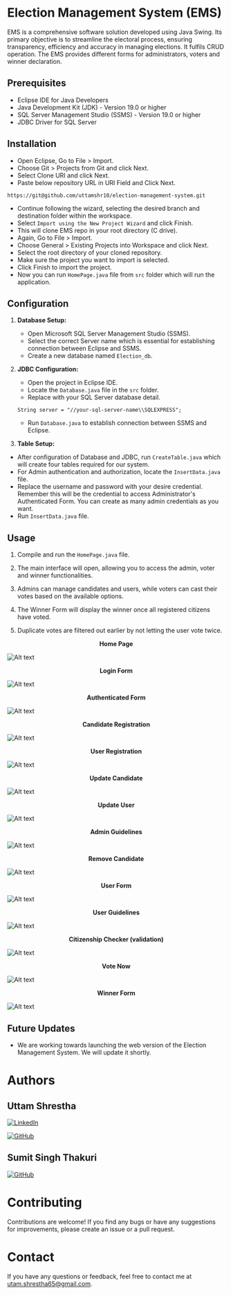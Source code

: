 # Election Management System (EMS)
EMS is a comprehensive software solution developed using Java Swing. Its primary objective is to streamline the electoral process, ensuring transparency, efficiency and accuracy in managing elections. It fulfils CRUD operation.
The EMS provides different forms for administrators, voters and winner declaration.

## Prerequisites
- Eclipse IDE for Java Developers
- Java Development Kit (JDK) - Version 19.0 or higher
- SQL Server Management Studio (SSMS) - Version 19.0 or higher
- JDBC Driver for SQL Server

## Installation

- Open Eclipse, Go to File > Import.
- Choose Git > Projects from Git and click Next.
- Select Clone URI and click Next.
- Paste below repository URL in URI Field and Click Next.
```
https://git@github.com/uttamshr10/election-management-system.git
```
- Continue following the wizard, selecting the desired branch and destination folder within the workspace.
- Select `Import using the New Project Wizard` and click Finish.
- This will clone EMS repo in your root directory (C drive).
- Again, Go to File > Import.
- Choose General > Existing Projects into Workspace and click Next.
- Select the root directory of your cloned repository.
- Make sure the project you want to import is selected.
- Click Finish to import the project.
- Now you can run `HomePage.java` file from `src` folder which will run the application.

## Configuration

1. **Database Setup:**

   - Open Microsoft SQL Server Management Studio (SSMS).
   - Select the correct Server name which is essential for establishing connection between Eclipse and SSMS.
   - Create a new database named `Election_db`.

2. **JDBC Configuration:**

   - Open the project in Eclipse IDE.
   - Locate the `Database.java` file in the `src` folder.
   - Replace with your SQL Server database detail.
   ```
   String server = "//your-sql-server-name\\SQLEXPRESS";
   ```
   - Run `Database.java` to establish connection between SSMS and Eclipse.

3. **Table Setup:**

  - After configuration of Database and JDBC, run `CreateTable.java` which will create four tables required for our system.
  - For Admin authentication and authorization, locate the `InsertData.java` file.
  - Replace the username and password with your desire credential. Remember this will be the credential to access Administrator's Authenticated Form. You can create as many admin credentials as you want.
  - Run `InsertData.java` file.

## Usage

1. Compile and run the `HomePage.java` file.

2. The main interface will open, allowing you to access the admin, voter and winner functionalities.

3. Admins can manage candidates and users, while voters can cast their votes based on the available options.

4. The Winner Form will display the winner once all registered citizens have voted.

5. Duplicate votes are filtered out earlier by not letting the user vote twice.


<p align="center"><b>Home Page</b></p>

![Alt text](/images/HomePage.png)

<p align="center"><b>Login Form</b></p>

![Alt text](/images/Login.png)

<p align="center"><b>Authenticated Form</b></p>

![Alt text](/images/AuthenticatedForm.png)

<p align="center"><b>Candidate Registration</b></p>

![Alt text](/images/CandidateRegistrationForm.png)

<p align="center"><b>User Registration</b></p>

![Alt text](/images/UserRegistrationForm.png)

<p align="center"><b>Update Candidate</b></p>

![Alt text](/images/UpdateCandidateForm.png)

<p align="center"><b>Update User</b></p>

![Alt text](/images/UpdateUserForm.png)

<p align="center"><b>Admin Guidelines</b></p>

![Alt text](/images/AdminGuidelinesForm.png)

<p align="center"><b>Remove Candidate</b></p>

![Alt text](/images/RemoveCandidateForm.png)

<p align="center"><b>User Form</b></p>

![Alt text](/images/UserForm.png)

<p align="center"><b>User Guidelines</b></p>

![Alt text](/images/UserGuidelinesForm.png)

<p align="center"><b>Citizenship Checker (validation)</b></p>

![Alt text](/images/CitizenshipCheckerForm.png)

<p align="center"><b>Vote Now</b></p>

![Alt text](/images/ListCandidateForm.png)


<p align="center"><b>Winner Form</b></p>

![Alt text](/images/WinnerForm.png)




## Future Updates

- We are working towards launching the web version of the Election Management System. We will update it shortly.

# Authors
## Uttam Shrestha
[![LinkedIn](https://img.shields.io/badge/-LinkedIn-blue?style=flat-square&logo=linkedin&logoColor=white)](https://www.linkedin.com/in/uttam-shrestha-b96032224/)
 
[![GitHub](https://img.shields.io/badge/GitHub-%23121011.svg?style=for-the-badge&logo=github&logoColor=white)](https://github.com/uttamshr10)


## Sumit Singh Thakuri
[![GitHub](https://img.shields.io/badge/GitHub-%23121011.svg?style=for-the-badge&logo=github&logoColor=white)](https://github.com/sumitsinghthakuri)




# Contributing

Contributions are welcome! If you find any bugs or have any suggestions for improvements, please create an issue or a pull request.

# Contact

If you have any questions or feedback, feel free to contact me at utam.shrestha65@gmail.com.
